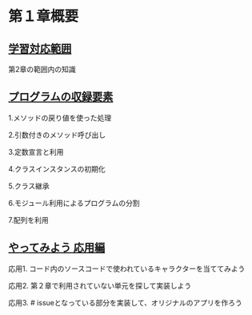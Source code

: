 # 第１章概要

<u><h2> 学習対応範囲 </h2></u>

第2章の範囲内の知識

<u><h2> プログラムの収録要素 </h2></u>

1.メソッドの戻り値を使った処理

2.引数付きのメソッド呼び出し

3.定数宣言と利用

4.クラスインスタンスの初期化

5.クラス継承

6.モジュール利用によるプログラムの分割

7.配列を利用

<u><h2> やってみよう 応用編 </h2></u>

応用1. コード内のソースコードで使われているキャラクターを当ててみよう

応用2. 第２章で利用されていない単元を探して実装しよう

応用3. # issueとなっている部分を実装して、オリジナルのアプリを作ろう

